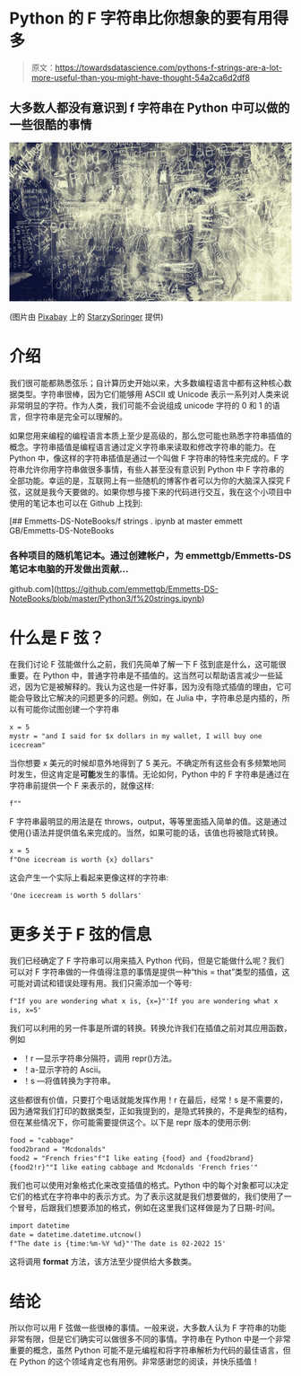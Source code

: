 # Python 的 F 字符串比你想象的要有用得多

> 原文：<https://towardsdatascience.com/pythons-f-strings-are-a-lot-more-useful-than-you-might-have-thought-54a2ca6d2df8>

## 大多数人都没有意识到 f 字符串在 Python 中可以做的一些很酷的事情

![](img/e35965d101b8f3a94e4f05237b6e6c45.png)

(图片由 [Pixabay](http://pixabay.com) 上的 [StarzySpringer](https://pixabay.com/images/id-2667529/) 提供)

# 介绍

我们很可能都熟悉弦乐；自计算历史开始以来，大多数编程语言中都有这种核心数据类型。字符串很棒，因为它们能够用 ASCII 或 Unicode 表示一系列对人类来说非常明显的字符。作为人类，我们可能不会说组成 unicode 字符的 0 和 1 的语言，但字符串是完全可以理解的。

如果您用来编程的编程语言本质上至少是高级的，那么您可能也熟悉字符串插值的概念。字符串插值是编程语言通过定义字符串来读取和修改字符串的能力。在 Python 中，像这样的字符串插值是通过一个叫做 F 字符串的特性来完成的。F 字符串允许你用字符串做很多事情，有些人甚至没有意识到 Python 中 F 字符串的全部功能。幸运的是，互联网上有一些随机的博客作者可以为你的大脑深入探究 F 弦，这就是我今天要做的。如果你想与接下来的代码进行交互，我在这个小项目中使用的笔记本也可以在 Github 上找到:

[](https://github.com/emmettgb/Emmetts-DS-NoteBooks/blob/master/Python3/f%20strings.ipynb) [## Emmetts-DS-NoteBooks/f strings . ipynb at master emmett GB/Emmetts-DS-NoteBooks

### 各种项目的随机笔记本。通过创建帐户，为 emmettgb/Emmetts-DS 笔记本电脑的开发做出贡献…

github.com](https://github.com/emmettgb/Emmetts-DS-NoteBooks/blob/master/Python3/f%20strings.ipynb) 

# 什么是 F 弦？

在我们讨论 F 弦能做什么之前，我们先简单了解一下 F 弦到底是什么，这可能很重要。在 Python 中，普通字符串是不插值的。这当然可以帮助语言减少一些延迟，因为它是被解释的。我认为这也是一件好事，因为没有隐式插值的理由，它可能会导致比它解决的问题更多的问题。例如，在 Julia 中，字符串总是内插的，所以有可能你试图创建一个字符串

```
x = 5
mystr = "and I said for $x dollars in my wallet, I will buy one icecream"
```

当你想要 x 美元的时候却意外地得到了 5 美元。不确定所有这些会有多频繁地同时发生，但这肯定是**可能**发生的事情。无论如何，Python 中的 F 字符串是通过在字符串前提供一个 F 来表示的，就像这样:

```
f""
```

F 字符串最明显的用法是在 throws，output，等等里面插入简单的值。这是通过使用{}语法并提供值名来完成的。当然，如果可能的话，该值也将被隐式转换。

```
x = 5
f"One icecream is worth {x} dollars"
```

这会产生一个实际上看起来更像这样的字符串:

```
'One icecream is worth 5 dollars' 
```

# 更多关于 F 弦的信息

我们已经确定了 F 字符串可以用来插入 Python 代码，但是它能做什么呢？我们可以对 F 字符串做的一件值得注意的事情是提供一种“this = that”类型的插值，这可能对调试和错误处理有用。我们只需添加一个等号:

```
f"If you are wondering what x is, {x=}"'If you are wondering what x is, x=5'
```

我们可以利用的另一件事是所谓的转换。转换允许我们在插值之前对其应用函数，例如

*   ！r —显示字符串分隔符，调用 repr()方法。
*   ！a-显示字符的 Ascii。
*   ！s —将值转换为字符串。

这些都很有价值，只要打个电话就能发挥作用！r 在最后，经常！s 是不需要的，因为通常我们打印的数据类型，正如我提到的，是隐式转换的，不是典型的结构，但在某些情况下，你可能需要提供这个。以下是 repr 版本的使用示例:

```
food = "cabbage"
food2brand = "Mcdonalds"
food2 = "French fries"f"I like eating {food} and {food2brand} {food2!r}""I like eating cabbage and Mcdonalds 'French fries'"
```

我们也可以使用对象格式化来改变插值的格式。Python 中的每个对象都可以决定它们的格式在字符串中的表示方式。为了表示这就是我们想要做的，我们使用了一个冒号，后跟我们想要添加的格式，例如在这里我们这样做是为了日期-时间。

```
import datetime
date = datetime.datetime.utcnow()
f"The date is {time:%m-%Y %d}"'The date is 02-2022 15'
```

这将调用 __format__ 方法，该方法至少提供给大多数类。

# 结论

所以你可以用 F 弦做一些很棒的事情。一般来说，大多数人认为 F 字符串的功能非常有限，但是它们确实可以做很多不同的事情。字符串在 Python 中是一个非常重要的概念，虽然 Python 可能不是元编程和将字符串解析为代码的最佳语言，但在 Python 的这个领域肯定也有用例。非常感谢您的阅读，并快乐插值！